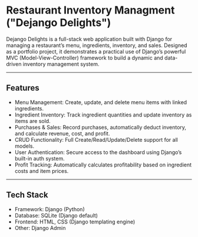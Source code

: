 # Restaurant Inventory Managment ("Dejango Delights")

Dejango Delights is a full-stack web application built with Django for managing a restaurant’s menu, ingredients, inventory, and sales. Designed as a portfolio project, it demonstrates a practical use of Django’s powerful MVC (Model-View-Controller) framework to build a dynamic and data-driven inventory management system.


---

## Features

- Menu Management: Create, update, and delete menu items with linked ingredients.
- Ingredient Inventory: Track ingredient quantities and update inventory as items are sold.
- Purchases & Sales: Record purchases, automatically deduct inventory, and calculate revenue, cost, and profit.
- CRUD Functionality: Full Create/Read/Update/Delete support for all models.
- User Authentication: Secure access to the dashboard using Django’s built-in auth system.
- Profit Tracking: Automatically calculates profitability based on ingredient costs and item prices.

---

## Tech Stack

- Framework: Django (Python)
- Database: SQLite (Django default)
- Frontend: HTML, CSS (Django templating engine)
- Other: Django Admin
